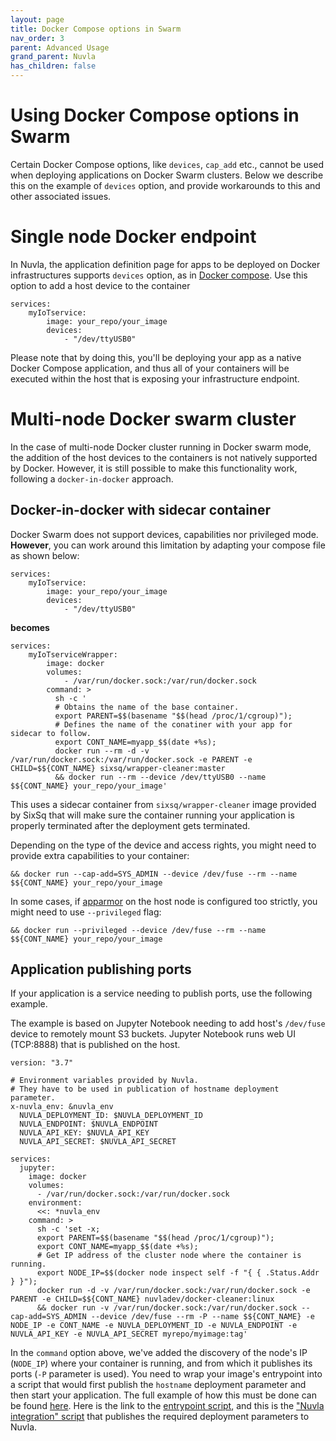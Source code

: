 ```yaml
---
layout: page
title: Docker Compose options in Swarm
nav_order: 3
parent: Advanced Usage
grand_parent: Nuvla
has_children: false
---
```


# Using Docker Compose options in Swarm

Certain Docker Compose options, like `devices`, `cap_add` etc., cannot be used
when deploying applications on Docker Swarm clusters. Below we describe this on
the example of `devices` option, and provide workarounds to this and other
associated issues.

# Single node Docker endpoint

In Nuvla, the application definition page for apps to be deployed on
Docker infrastructures supports `devices` option, as in
[Docker compose](https://docs.docker.com/compose/compose-file/05-services/#devices). Use
this option to add a host device to the container

```
services:
    myIoTservice:
        image: your_repo/your_image
        devices:
            - "/dev/ttyUSB0"
```

Please note that by doing this, you'll be deploying your app as a native Docker 
Compose application, and thus all of your containers will be executed within 
the host that is exposing your infrastructure endpoint.

# Multi-node Docker swarm cluster

In the case of multi-node Docker cluster running in Docker swarm mode, the
addition of the host devices to the containers is not natively supported by
Docker. However, it is still possible to make this functionality work, following
a `docker-in-docker` approach.

## Docker-in-docker with sidecar container

Docker Swarm does not support devices, capabilities nor privileged mode. 
**However**, you can work around this limitation by adapting your
compose file as shown below:

```
services:
    myIoTservice:
        image: your_repo/your_image
        devices:
            - "/dev/ttyUSB0"
```

**becomes**

```
services:
    myIoTserviceWrapper:
        image: docker
        volumes: 
            - /var/run/docker.sock:/var/run/docker.sock
        command: >
          sh -c '
          # Obtains the name of the base container.
          export PARENT=$$(basename "$$(head /proc/1/cgroup)");
          # Defines the name of the conatiner with your app for sidecar to follow.
          export CONT_NAME=myapp_$$(date +%s);
          docker run --rm -d -v /var/run/docker.sock:/var/run/docker.sock -e PARENT -e CHILD=$${CONT_NAME} sixsq/wrapper-cleaner:master 
          && docker run --rm --device /dev/ttyUSB0 --name $${CONT_NAME} your_repo/your_image'
```

This uses a sidecar container from `sixsq/wrapper-cleaner` image provided by
SixSq that will make sure the container running your application is properly
terminated after the deployment gets terminated.

Depending on the type of the device and access rights, you might need to provide
extra capabilities to your container:

```
&& docker run --cap-add=SYS_ADMIN --device /dev/fuse --rm --name $${CONT_NAME} your_repo/your_image
``` 

In some cases, if [apparmor](https://en.wikipedia.org/wiki/AppArmor) on the host
node is configured too strictly, you might need to use `--privileged` flag:

```
&& docker run --privileged --device /dev/fuse --rm --name $${CONT_NAME} your_repo/your_image
```

## Application publishing ports

If your application is a service needing to publish ports, use the following
example.

The example is based on Jupyter Notebook needing to add host's `/dev/fuse`
device to remotely mount S3 buckets. Jupyter Notebook runs web UI (TCP:8888)
that is published on the host.

```
version: "3.7"

# Environment variables provided by Nuvla.
# They have to be used in publication of hostname deployment parameter.
x-nuvla_env: &nuvla_env
  NUVLA_DEPLOYMENT_ID: $NUVLA_DEPLOYMENT_ID
  NUVLA_ENDPOINT: $NUVLA_ENDPOINT
  NUVLA_API_KEY: $NUVLA_API_KEY
  NUVLA_API_SECRET: $NUVLA_API_SECRET

services:
  jupyter:
    image: docker
    volumes:
      - /var/run/docker.sock:/var/run/docker.sock
    environment:
      <<: *nuvla_env
    command: >
      sh -c 'set -x;
      export PARENT=$$(basename "$$(head /proc/1/cgroup)");
      export CONT_NAME=myapp_$$(date +%s);
      # Get IP address of the cluster node where the container is running.
      export NODE_IP=$$(docker node inspect self -f "{ { .Status.Addr } }");
      docker run -d -v /var/run/docker.sock:/var/run/docker.sock -e PARENT -e CHILD=$${CONT_NAME} nuvladev/docker-cleaner:linux
      && docker run -v /var/run/docker.sock:/var/run/docker.sock --cap-add=SYS_ADMIN --device /dev/fuse --rm -P --name $${CONT_NAME} -e NODE_IP -e CONT_NAME -e NUVLA_DEPLOYMENT_ID -e NUVLA_ENDPOINT -e NUVLA_API_KEY -e NUVLA_API_SECRET myrepo/myimage:tag'
```

In the `command` option above, we've added the discovery of the node's IP
(`NODE_IP`) where your container is running, and from which it publishes its
ports (`-P` parameter is used). You need to wrap your image's entrypoint into a
script that would first publish the `hostname` deployment parameter and then
start your application. The full example of how this must be done can be found
[here](https://github.com/nuvla/example-jupyter/blob/master/s3-mount). Here is
the link to the [entrypoint
script](https://github.com/nuvla/example-jupyter/blob/master/s3-mount/nuvla-init.sh),
and this is the ["Nuvla integration"
script](https://github.com/nuvla/example-jupyter/blob/master/s3-mount/nuvla-integration.py)
that publishes the required deployment parameters to Nuvla.
